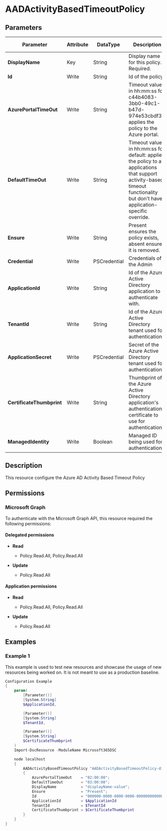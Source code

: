 ﻿# AADActivityBasedTimeoutPolicy

## Parameters

| Parameter | Attribute | DataType | Description | Allowed Values |
| --- | --- | --- | --- | --- |
| **DisplayName** | Key | String | Display name for this policy. Required. | |
| **Id** | Write | String | Id of the policy | |
| **AzurePortalTimeOut** | Write | String | Timeout value in hh:mm:ss for c44b4083-3bb0-49c1-b47d-974e53cbdf3c: applies the policy to the Azure portal. | |
| **DefaultTimeOut** | Write | String | Timeout value in hh:mm:ss for default: applies the policy to all applications that support activity-based timeout functionality but don't have application-specific override. | |
| **Ensure** | Write | String | Present ensures the policy exists, absent ensures it is removed. | `Present`, `Absent` |
| **Credential** | Write | PSCredential | Credentials of the Admin | |
| **ApplicationId** | Write | String | Id of the Azure Active Directory application to authenticate with. | |
| **TenantId** | Write | String | Id of the Azure Active Directory tenant used for authentication. | |
| **ApplicationSecret** | Write | PSCredential | Secret of the Azure Active Directory tenant used for authentication. | |
| **CertificateThumbprint** | Write | String | Thumbprint of the Azure Active Directory application's authentication certificate to use for authentication. | |
| **ManagedIdentity** | Write | Boolean | Managed ID being used for authentication. | |


## Description

This resource configure the Azure AD Activity Based Timeout Policy

## Permissions

### Microsoft Graph

To authenticate with the Microsoft Graph API, this resource required the following permissions:

#### Delegated permissions

- **Read**

    - Policy.Read.All, Policy.Read.All

- **Update**

    - Policy.Read.All

#### Application permissions

- **Read**

    - Policy.Read.All, Policy.Read.All

- **Update**

    - Policy.Read.All

## Examples

### Example 1

This example is used to test new resources and showcase the usage of new resources being worked on.
It is not meant to use as a production baseline.

```powershell
Configuration Example
{
    param(
        [Parameter()]
        [System.String]
        $ApplicationId,

        [Parameter()]
        [System.String]
        $TenantId,

        [Parameter()]
        [System.String]
        $CertificateThumbprint
    )
    Import-DscResource -ModuleName Microsoft365DSC

    node localhost
    {
        AADActivityBasedTimeoutPolicy "AADActivityBasedTimeoutPolicy-displayName-value"
        {
            AzurePortalTimeOut    = "02:00:00";
            DefaultTimeOut        = "03:00:00";
            DisplayName           = "displayName-value";
            Ensure                = "Present";
            Id                    = "000000-0000-0000-0000-000000000000";
            ApplicationId         = $ApplicationId
            TenantId              = $TenantId
            CertificateThumbprint = $CertificateThumbprint
        }
    }
}
```

